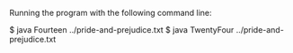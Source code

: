 Running the program with the following command line:

$ java Fourteen ../pride-and-prejudice.txt 
$ java TwentyFour ../pride-and-prejudice.txt